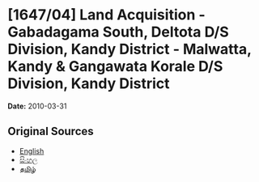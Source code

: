 # [1647/04] Land Acquisition - Gabadagama South, Deltota D/S Division, Kandy District - Malwatta, Kandy & Gangawata Korale D/S Division, Kandy District

**Date:** 2010-03-31

## Original Sources

- [English](https://documents.gov.lk/view/extra-gazettes/2010/3/1647-04_E.pdf)
- [සිංහල](https://documents.gov.lk/view/extra-gazettes/2010/3/1647-04_S.pdf)
- [தமிழ்](https://documents.gov.lk/view/extra-gazettes/2010/3/1647-04_T.pdf)
